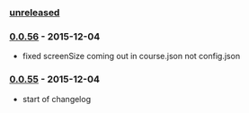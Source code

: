 ### [unreleased]

### [0.0.56] - 2015-12-04
- fixed screenSize coming out in course.json not config.json

### [0.0.55] - 2015-12-04
- start of changelog

[unreleased]: https://github.com/cgkineo/adapt-buildkit-rub/compare/v0.0.56...HEAD
[0.0.56]: https://github.com/cgkineo/adapt-buildkit-rub/compare/v0.0.55...v0.0.56
[0.0.55]: https://github.com/cgkineo/adapt-buildkit-rub/releases/tag/v0.0.55
